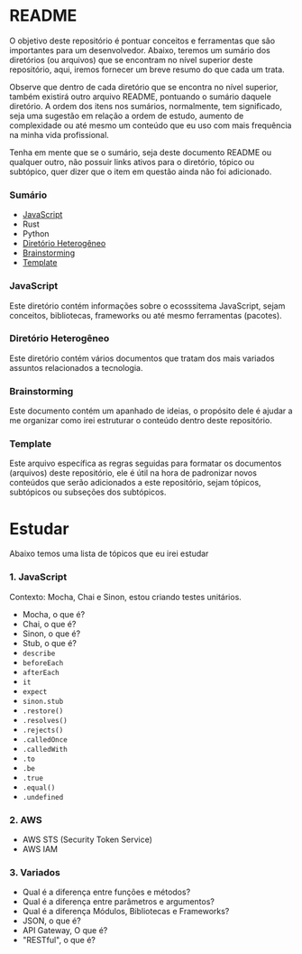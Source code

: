 # README

O objetivo deste repositório é pontuar conceitos e ferramentas que são importantes para um desenvolvedor. Abaixo, teremos um sumário dos diretórios (ou arquivos) que se encontram no nível superior deste repositório, aqui, iremos fornecer um breve resumo do que cada um trata.

Observe que dentro de cada diretório que se encontra no nível superior, também existirá outro arquivo README, pontuando o sumário daquele diretório. A ordem dos itens nos sumários, normalmente, tem significado, seja uma sugestão em relação a ordem de estudo, aumento de complexidade ou até mesmo um conteúdo que eu uso com mais frequência na minha vida profissional.

Tenha em mente que se o sumário, seja deste documento README ou qualquer outro, não possuir links ativos para o diretório, tópico ou subtópico, quer dizer que o item em questão ainda não foi adicionado.

### Sumário

- [JavaScript](./JavaScript/)
- Rust
- Python
- [Diretório Heterogêneo](./diretorio-heterogeneo/)
- [Brainstorming](./brainstorming.md)
- [Template](./template.md)

### JavaScript

Este diretório contém informações sobre o ecosssitema JavaScript, sejam conceitos, bibliotecas, frameworks ou até mesmo ferramentas (pacotes).

### Diretório Heterogêneo

Este diretório contém vários documentos que tratam dos mais variados assuntos relacionados a tecnologia.

### Brainstorming

Este documento contém um apanhado de ideias, o propósito dele é ajudar a me organizar como irei estruturar o conteúdo dentro deste repositório.

### Template

Este arquivo específica as regras seguidas para formatar os documentos (arquivos) deste repositório, ele é útil na hora de padronizar novos conteúdos que serão adicionados a este repositório, sejam tópicos, subtópicos ou subseções dos subtópicos.

# Estudar

Abaixo temos uma lista de tópicos que eu irei estudar

### 1. JavaScript

Contexto: Mocha, Chai e Sinon, estou criando testes unitários.

- Mocha, o que é?
- Chai, o que é?
- Sinon, o que é?
- Stub, o que é?
- `describe`
- `beforeEach`
- `afterEach`
- `it`
- `expect`
- `sinon.stub`
- `.restore()`
- `.resolves()`
- `.rejects()`
- `.calledOnce`
- `.calledWith`
- `.to`
- `.be`
- `.true`
- `.equal()`
- `.undefined`

### 2. AWS

- AWS STS (Security Token Service)
- AWS IAM

### 3. Variados

- Qual é a diferença entre funções e métodos?
- Qual é a diferença entre parâmetros e argumentos?
- Qual é a diferença Módulos, Bibliotecas e Frameworks?
- JSON, o que é?
- API Gateway, O que é?
- "RESTful", o que é?